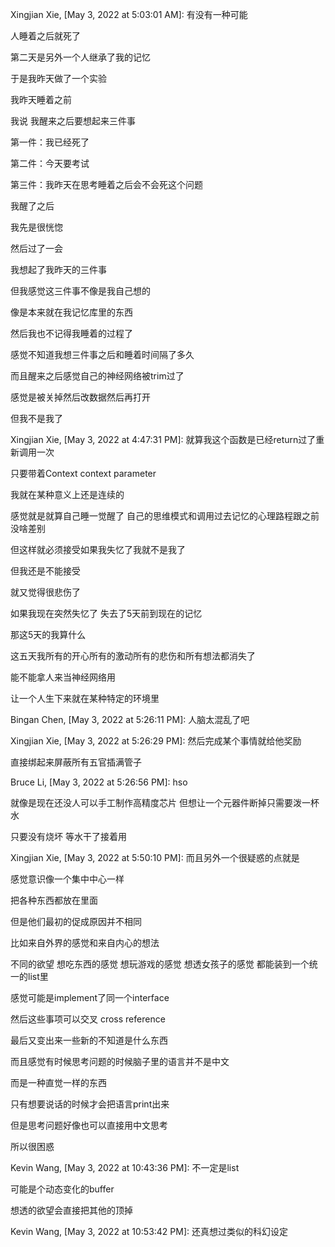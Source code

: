 Xingjian Xie, [May 3, 2022 at 5:03:01 AM]:
有没有一种可能

人睡着之后就死了

第二天是另外一个人继承了我的记忆

于是我昨天做了一个实验

我昨天睡着之前

我说 我醒来之后要想起来三件事

第一件：我已经死了

第二件：今天要考试

第三件：我昨天在思考睡着之后会不会死这个问题

我醒了之后

我先是很恍惚

然后过了一会

我想起了我昨天的三件事

但我感觉这三件事不像是我自己想的

像是本来就在我记忆库里的东西

然后我也不记得我睡着的过程了

感觉不知道我想三件事之后和睡着时间隔了多久

而且醒来之后感觉自己的神经网络被trim过了

感觉是被关掉然后改数据然后再打开

但我不是我了

Xingjian Xie, [May 3, 2022 at 4:47:31 PM]:
就算我这个函数是已经return过了重新调用一次

只要带着Context context parameter

我就在某种意义上还是连续的

感觉就是就算自己睡一觉醒了 自己的思维模式和调用过去记忆的心理路程跟之前没啥差别

但这样就必须接受如果我失忆了我就不是我了

但我还是不能接受

就又觉得很悲伤了

如果我现在突然失忆了 失去了5天前到现在的记忆

那这5天的我算什么

这五天我所有的开心所有的激动所有的悲伤和所有想法都消失了

能不能拿人来当神经网络用

让一个人生下来就在某种特定的环境里

Bingan Chen, [May 3, 2022 at 5:26:11 PM]:
人脑太混乱了吧

Xingjian Xie, [May 3, 2022 at 5:26:29 PM]:
然后完成某个事情就给他奖励

直接绑起来屏蔽所有五官插满管子

Bruce Li, [May 3, 2022 at 5:26:56 PM]:
hso

就像是现在还没人可以手工制作高精度芯片 但想让一个元器件断掉只需要泼一杯水

只要没有烧坏 等水干了接着用

Xingjian Xie, [May 3, 2022 at 5:50:10 PM]:
而且另外一个很疑惑的点就是

感觉意识像一个集中中心一样

把各种东西都放在里面

但是他们最初的促成原因并不相同

比如来自外界的感觉和来自内心的想法

不同的欲望 想吃东西的感觉 想玩游戏的感觉 想透女孩子的感觉 都能装到一个统一的list里

感觉可能是implement了同一个interface

然后这些事项可以交叉 cross reference

最后又变出来一些新的不知道是什么东西

而且感觉有时候思考问题的时候脑子里的语言并不是中文

而是一种直觉一样的东西

只有想要说话的时候才会把语言print出来

但是思考问题好像也可以直接用中文思考

所以很困惑

Kevin Wang, [May 3, 2022 at 10:43:36 PM]:
不一定是list

可能是个动态变化的buffer

想透的欲望会直接把其他的顶掉

Kevin Wang, [May 3, 2022 at 10:53:42 PM]:
还真想过类似的科幻设定